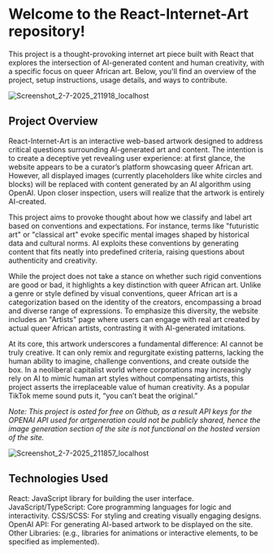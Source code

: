 # Welcome to the React-Internet-Art repository! 
This project is a thought-provoking internet art piece built with React that explores the intersection of AI-generated content and human creativity, with a specific focus on queer African art. Below, you'll find an overview of the project, setup instructions, usage details, and ways to contribute.

![Screenshot_2-7-2025_211918_localhost](https://github.com/user-attachments/assets/ec3b2f2e-388c-4668-b4e0-bc36d0841cb2)

## Project Overview
React-Internet-Art is an interactive web-based artwork designed to address critical questions surrounding AI-generated art and content. The intention is to create a deceptive yet revealing user experience: at first glance, the website appears to be a curator’s platform showcasing queer African art. However, all displayed images (currently placeholders like white circles and blocks) will be replaced with content generated by an AI algorithm using OpenAI. Upon closer inspection, users will realize that the artwork is entirely AI-created.

This project aims to provoke thought about how we classify and label art based on conventions and expectations. For instance, terms like "futuristic art" or "classical art" evoke specific mental images shaped by historical data and cultural norms. AI exploits these conventions by generating content that fits neatly into predefined criteria, raising questions about authenticity and creativity.

While the project does not take a stance on whether such rigid conventions are good or bad, it highlights a key distinction with queer African art. Unlike a genre or style defined by visual conventions, queer African art is a categorization based on the identity of the creators, encompassing a broad and diverse range of expressions. To emphasize this diversity, the website includes an "Artists" page where users can engage with real art created by actual queer African artists, contrasting it with AI-generated imitations.

At its core, this artwork underscores a fundamental difference: AI cannot be truly creative. It can only remix and regurgitate existing patterns, lacking the human ability to imagine, challenge conventions, and create outside the box. In a neoliberal capitalist world where corporations may increasingly rely on AI to mimic human art styles without compensating artists, this project asserts the irreplaceable value of human creativity. As a popular TikTok meme sound puts it, “you can’t beat the original.”

*Note: This project is osted for free on Github, as a result API keys for the OPENAI API used for artgeneration could not be publicly shared, hence the image generation section of the site is not functional on the hosted version of the site.*

![Screenshot_2-7-2025_211857_localhost](https://github.com/user-attachments/assets/2a992f25-812a-4396-9d6b-96a90246dc6a)


## Technologies Used
React: JavaScript library for building the user interface.
JavaScript/TypeScript: Core programming languages for logic and interactivity.
CSS/SCSS: For styling and creating visually engaging designs.
OpenAI API: For generating AI-based artwork to be displayed on the site.
Other Libraries: (e.g., libraries for animations or interactive elements, to be specified as implemented).
